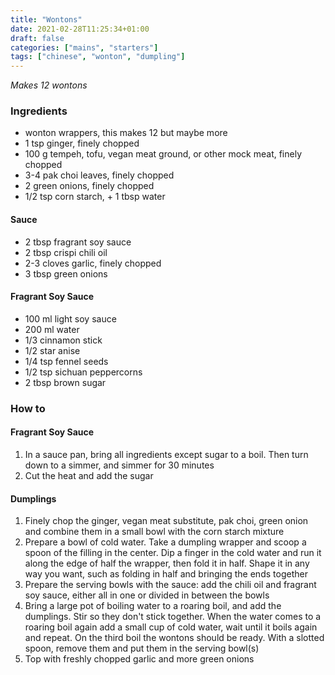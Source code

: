 ```yaml
---
title: "Wontons"
date: 2021-02-28T11:25:34+01:00
draft: false
categories: ["mains", "starters"]
tags: ["chinese", "wonton", "dumpling"]
---
```


_Makes 12 wontons_

### Ingredients

* wonton wrappers, this makes 12 but maybe more
* 1 tsp ginger, finely chopped
* 100 g tempeh, tofu, vegan meat ground, or other mock meat, finely chopped
* 3-4 pak choi leaves, finely chopped
* 2 green onions, finely chopped
* 1/2 tsp corn starch, + 1 tbsp water

#### Sauce

* 2 tbsp fragrant soy sauce
* 2 tbsp crispi chili oil
* 2-3 cloves garlic, finely chopped
* 3 tbsp green onions

#### Fragrant Soy Sauce

* 100 ml light soy sauce
* 200 ml water
* 1/3 cinnamon stick
* 1/2 star anise
* 1/4 tsp fennel seeds
* 1/2 tsp sichuan peppercorns
* 2 tbsp brown sugar

### How to

#### Fragrant Soy Sauce

1. In a sauce pan, bring all ingredients except sugar to a boil. Then turn down to a simmer, and simmer for 30 minutes
2. Cut the heat and add the sugar

#### Dumplings

1. Finely chop the ginger, vegan meat substitute, pak choi, green onion and combine them in a small bowl with the corn starch mixture
2. Prepare a bowl of cold water. Take a dumpling wrapper and scoop a spoon of the filling in the center. Dip a finger in the cold water and run it along the edge of half the wrapper, then fold it in half. Shape it in any way you want, such as folding in half and bringing the ends together
3. Prepare the serving bowls with the sauce: add the chili oil and  fragrant soy sauce, either all in one or divided in between the bowls
4. Bring a large pot of boiling water to a roaring boil, and add the dumplings. Stir so they don't stick together. When the water comes to a roaring boil again add a small cup of cold water, wait until it boils again and repeat. On the third boil the wontons should be ready. With a slotted spoon, remove them and put them in the serving bowl(s)
5. Top with freshly chopped garlic and more green onions

